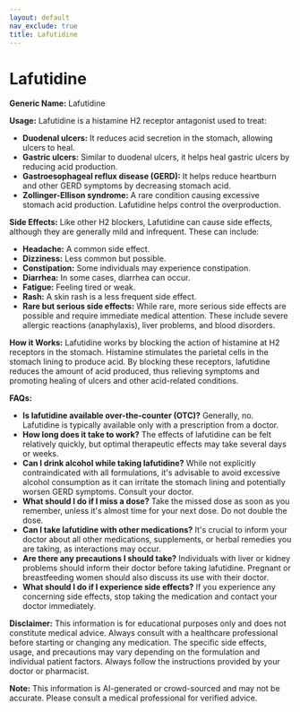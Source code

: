 ```yaml
---
layout: default
nav_exclude: true
title: Lafutidine
---
```


# Lafutidine

**Generic Name:** Lafutidine

**Usage:** Lafutidine is a histamine H2 receptor antagonist used to treat:

* **Duodenal ulcers:** It reduces acid secretion in the stomach, allowing ulcers to heal.
* **Gastric ulcers:** Similar to duodenal ulcers, it helps heal gastric ulcers by reducing acid production.
* **Gastroesophageal reflux disease (GERD):**  It helps reduce heartburn and other GERD symptoms by decreasing stomach acid.
* **Zollinger-Ellison syndrome:** A rare condition causing excessive stomach acid production. Lafutidine helps control the overproduction.


**Side Effects:**  Like other H2 blockers, Lafutidine can cause side effects, although they are generally mild and infrequent.  These can include:

* **Headache:** A common side effect.
* **Dizziness:** Less common but possible.
* **Constipation:** Some individuals may experience constipation.
* **Diarrhea:** In some cases, diarrhea can occur.
* **Fatigue:** Feeling tired or weak.
* **Rash:**  A skin rash is a less frequent side effect.
* **Rare but serious side effects:**  While rare, more serious side effects are possible and require immediate medical attention. These include severe allergic reactions (anaphylaxis), liver problems, and blood disorders.


**How it Works:** Lafutidine works by blocking the action of histamine at H2 receptors in the stomach. Histamine stimulates the parietal cells in the stomach lining to produce acid. By blocking these receptors, lafutidine reduces the amount of acid produced, thus relieving symptoms and promoting healing of ulcers and other acid-related conditions.


**FAQs:**

* **Is lafutidine available over-the-counter (OTC)?**  Generally, no. Lafutidine is typically available only with a prescription from a doctor.
* **How long does it take to work?** The effects of lafutidine can be felt relatively quickly, but optimal therapeutic effects may take several days or weeks.
* **Can I drink alcohol while taking lafutidine?** While not explicitly contraindicated with all formulations, it's advisable to avoid excessive alcohol consumption as it can irritate the stomach lining and potentially worsen GERD symptoms.  Consult your doctor.
* **What should I do if I miss a dose?** Take the missed dose as soon as you remember, unless it's almost time for your next dose.  Do not double the dose.
* **Can I take lafutidine with other medications?**  It's crucial to inform your doctor about all other medications, supplements, or herbal remedies you are taking, as interactions may occur.
* **Are there any precautions I should take?**  Individuals with liver or kidney problems should inform their doctor before taking lafutidine.  Pregnant or breastfeeding women should also discuss its use with their doctor.
* **What should I do if I experience side effects?**  If you experience any concerning side effects, stop taking the medication and contact your doctor immediately.


**Disclaimer:** This information is for educational purposes only and does not constitute medical advice.  Always consult with a healthcare professional before starting or changing any medication.  The specific side effects, usage, and precautions may vary depending on the formulation and individual patient factors.  Always follow the instructions provided by your doctor or pharmacist.


**Note:** This information is AI-generated or crowd-sourced and may not be accurate. Please consult a medical professional for verified advice.
